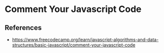# Comment Your Javascript Code

## References

- https://www.freecodecamp.org/learn/javascript-algorithms-and-data-structures/basic-javascript/comment-your-javascript-code
